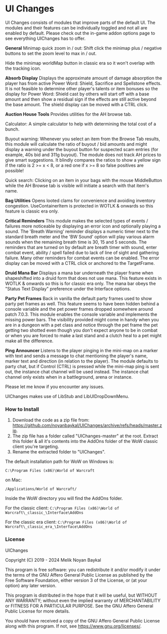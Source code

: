 # UI Changes

UI Changes consists of modules that improve parts of the default UI. The modules and their features can be individually toggled and not all are enabled by default. Please check out the in-game addon options page to see everything UIChanges has to offer.

**General**
Minimap quick zoom in / out: Shift click the minimap plus / negative buttons to set the zoom level to max in / out.

Hide the minimap worldMap button in classic era so it won't overlap with the tracking icon.

**Absorb Display**
Displays the approximate amount of damage absorption the player has from active Power Word: Shield, Sacrifice and Spellstone effects.
It is not feasible to determine other player's talents or item bonuses so the display for Power Word: Shield cast by others will start off with a base amount and then show a residual sign if the effects are still active beyond the base amount. The shield display can be moved with a CTRL click.

**Auction House Tools**
Provides utilities for the AH browse tab.

Calculator: A simple calculator to help with determining the total cost of a bunch.

Buyout warning: Whenever you select an item from the Browse Tab results, this module will calculate the ratio of buyout / bid amounts and might display a warning under the buyout button for suspected scam entries (for example, 40s bid and 311g buyout). The module does not track AH prices to give smart suggestions. It blindly compares the ratios to show a yellow sign if the ratio is 2 >= x < 8, or a red one if x >= 8 so false positives are possible!

Quick search: Clicking on an item in your bags with the mouse MiddleButton while the AH Browse tab is visible will initiate a search with that item's name.

**Bag Utilities**
Opens looted clams for convenience and avoiding inventory congestion. UseContainerItem is protected in WOTLK & onwards so this feature is classic era only.

**Critical Reminders**
This module makes the selected types of events / failures more noticeable by displaying an error icon and optionally playing a sound.
The 'Breath Warning' reminder displays a numeric timer next to the standard breath meter and the 'BW Sound' option will play various alarm sounds when the remaining breath time is 30, 15 and 5 seconds.
The reminders that are turned on by default are breath timer with sound, enter combat event, ability / spell failed due to lack of line of sight and gathering failure. Many other reminders for combat events can be enabled. The error display can be moved with a CTRL click or anchored to the TargetFrame.

**Druid Mana Bar**
Displays a mana bar underneath the player frame when shapeshifted into a druid form that does not use mana. This feature exists in WOTLK & onwards so this is for classic era only. The mana bar obeys the "Status Text Display" preference under the Interface options.

**Party Pet Frames**
Back in vanilla the default party frames used to show party pet frames as well. This feature seems to have been hidden behind a console variable and the pet power frames dropped somewhere around patch 7.0.3. This module enables the console variable and implements the missing power bars. The visibility provided might come in handy when you are in a dungeon with a pet class and notice through the pet frame the pet getting two shotted even though you don't expect anyone to be in combat or when you are forced to make a last stand and a clutch heal to a pet might make all the difference.

**Ping Announcer**
Listens to the player pinging in the mini-map on a marker with text and sends a message to chat mentioning the player's name, marker text and direction (in relation to the player). The module defaults to party chat, but if Control (CTRL) is pressed while the mini-map ping is sent out, the instance chat channel will be used instead. The instance chat channel only exists when in a battleground, arena or instance.

Please let me know if you encounter any issues.

UIChanges makes use of LibStub and LibUIDropDownMenu.

### How to Install

1. Download the code as a zip file from: <https://github.com/noyanbaykal/UIChanges/archive/refs/heads/master.zip>.
2. The zip file has a folder called "UIChanges-master" at the root.
Extract this folder & all it's contents into the AddOns folder of the WoW classic client you're targeting.
3. Rename the extracted folder to "UIChanges".

The default installation path for WoW on Windows is:

`C:\Program Files (x86)\World of Warcraft`

on Mac:

`/Applications/World of Warcraft/`

Inside the WoW directory you will find the AddOns folder.

For the classic client:
`C:\Program Files (x86)\World of Warcraft\_classic_\Interface\AddOns`

For the classic era client:
`C:\Program Files (x86)\World of Warcraft\_classic_era_\Interface\AddOns`

### License
UIChanges

Copyright (C) 2019 - 2024 Melik Noyan Baykal

This program is free software: you can redistribute it and/or modify
it under the terms of the GNU Affero General Public License as
published by the Free Software Foundation, either version 3 of the
License, or (at your option) any later version.

This program is distributed in the hope that it will be useful,
but WITHOUT ANY WARRANTY; without even the implied warranty of
MERCHANTABILITY or FITNESS FOR A PARTICULAR PURPOSE.  See the
GNU Affero General Public License for more details.

You should have received a copy of the GNU Affero General Public License
along with this program.  If not, see <https://www.gnu.org/licenses/>.
